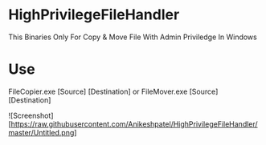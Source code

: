 # HighPrivilegeFileHandler
This Binaries Only For Copy &amp; Move File With Admin Priviledge In Windows

# Use
 FileCopier.exe [Source] [Destination] or
 FileMover.exe [Source] [Destination]

![Screenshot][https://raw.githubusercontent.com/Anikeshpatel/HighPrivilegeFileHandler/master/Untitled.png]
